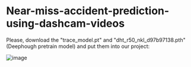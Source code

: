 # Near-miss-accident-prediction-using-dashcam-videos

Please, download the "trace_model.pt" and "dht_r50_nkl_d97b97138.pth" (Deephough pretrain model) and put them into our project:

![image](https://github.com/keeganhuynh/Near-miss-accident-prediction-using-dashcam-videos/assets/58461941/e58cb5aa-b7ac-4974-a397-7d6e36f45a4f)

